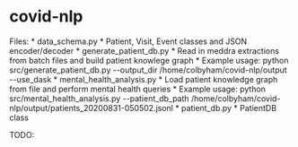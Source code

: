 # covid-nlp
Files:
	* data_schema.py
		* Patient, Visit, Event classes and JSON encoder/decoder
	* generate_patient_db.py
		* Read in meddra extractions from batch files and build patient knowlege graph
		* Example usage: python src/generate_patient_db.py --output_dir /home/colbyham/covid-nlp/output --use_dask
	* mental_health_analysis.py
		* Load patient knowledge graph from file and perform mental health queries
		* Example usage: python src/mental_health_analysis.py --patient_db_path /home/colbyham/covid-nlp/output/patients_20200831-050502.jsonl 
	* patient_db.py
		* PatientDB class

TODO:
	
